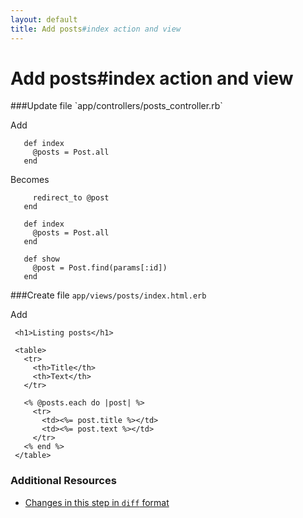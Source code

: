 ```yaml
---
layout: default
title: Add posts#index action and view
---
```


<h1 id="main">Add posts#index action and view</h1>
###Update file `app/controllers/posts_controller.rb`

Add
```
   def index
     @posts = Post.all
   end
```


Becomes
```
     redirect_to @post
   end
 
   def index
     @posts = Post.all
   end
 
   def show
     @post = Post.find(params[:id])
   end

```


###Create file `app/views/posts/index.html.erb`

Add
```
 <h1>Listing posts</h1>
 
 <table>
   <tr>
     <th>Title</th>
     <th>Text</th>
   </tr>
 
   <% @posts.each do |post| %>
     <tr>
       <td><%= post.title %></td>
       <td><%= post.text %></td>
     </tr>
   <% end %>
 </table>
```



### Additional Resources

* [Changes in this step in `diff` format](https://github.com/software-academy/rails_getting_started_bdd/commit/d9392043a56b868c214baed5af4a54585ba53eb8)


